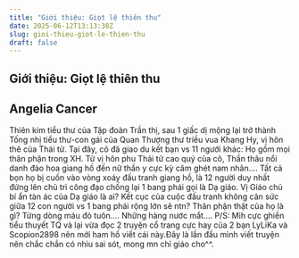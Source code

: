 ```yaml
---
title: "Giới thiệu: Giọt lệ thiên thu"
date: 2025-06-12T13:13:38Z
slug: gioi-thieu-giot-le-thien-thu
draft: false
---
```


## Giới thiệu: Giọt lệ thiên thu

## Angelia Cancer

Thiên kim tiểu thư của Tập đoàn Trần thị, sau 1 giấc dị mộng lại trở thành Tống nhị tiểu thư-con gái của Quan Thượng thư triều vua Khang Hy, vị hôn thê của Thái tử. Tại đây, cô đã giao du kết bạn vs 11 ngưới khác: Họ gồm mọi thân phận trong XH. Từ vị hôn phu Thái tử cao quý của cô, Thần thâu nổi danh đào hoa giang hồ đến nữ thần y cực kỳ căm ghét nam nhân....                                                                             Tất cả bọn họ bị cuốn vào vòng xoáy đấu tranh giang hồ, là 12 người duy nhất đứng lên chủ trì công đạo chống lại 1 bang phái gọi là Dạ giáo. Vị Giáo chủ bí ẩn tàn ác của Dạ giáo là ai? Kết cục của cuộc đấu tranh không cân sức giữa 12 con người vs 1 bang phái rộng lớn sẽ ntn? Thân phận thật của họ là gì?
 Từng dòng máu đỏ tuôn....
 Những hàng nước mắt....
  P/S: Mìh cực ghiền tiểu thuyết TQ và lại vừa đọc 2 truyện cổ trang cực hay của 2 bạn LyLiKa và Scopion2898 nên mới ham hố viết cái này.Đây là lần đầu mình viết truyện nên chắc chắn có nhìu sai sót, mong mn chỉ giáo cho^^.